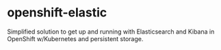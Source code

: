 # openshift-elastic
Simplified solution to get up and running with Elasticsearch and Kibana in OpenShift w/Kubernetes and persistent storage.
